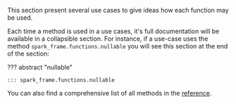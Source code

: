 
This section present several use cases to give ideas how each function may be used.

Each time a method is used in a use cases, it's full documentation will be available in a collapsible
section. For instance, if a use-case uses the method `spark_frame.functions.nullable` you will see this
section at the end of the section:

??? abstract "nullable"

    ::: spark_frame.functions.nullable


You can also find a comprehensive list of all methods in the [reference](/reference).
